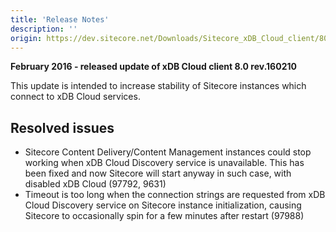 ```yaml
---
title: 'Release Notes'
description: ''
origin: https://dev.sitecore.net/Downloads/Sitecore_xDB_Cloud_client/80/Sitecore_xDB_Cloud_client_80_rev_160210/Release_Notes
---
```


**February 2016 - released update of xDB Cloud client 8.0 rev.160210**

This update is intended to increase stability of Sitecore instances which connect to xDB Cloud services.

## Resolved issues

- Sitecore Content Delivery/Content Management instances could stop working when xDB Cloud Discovery service is unavailable. This has been fixed and now Sitecore will start anyway in such case, with disabled xDB Cloud (97792, 9631)
- Timeout is too long when the connection strings are requested from xDB Cloud Discovery service on Sitecore instance initialization, causing Sitecore to occasionally spin for a few minutes after restart (97988)

